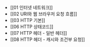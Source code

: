 - [[01 인터넷 네트워크]]
- [[02 URI와 웹 브라우저 요청 흐름]]
- [[03 HTTP 기본]]
- [[06 HTTP 상태코드]]
- [[07 HTTP 헤더 - 일반 헤더]]
- [[08 HTTP 헤더 - 캐시와 조건부 요청]]
